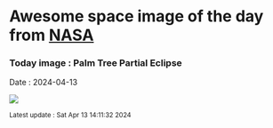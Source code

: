 
# Awesome space image of the day from [NASA](https://api.nasa.gov/)

### Today image : Palm Tree Partial Eclipse
Date : 2024-04-13

![](https://apod.nasa.gov/apod/image/2404/pinholepalm1024.png)

<small>Latest update : Sat Apr 13 14:11:32 2024</small>
        